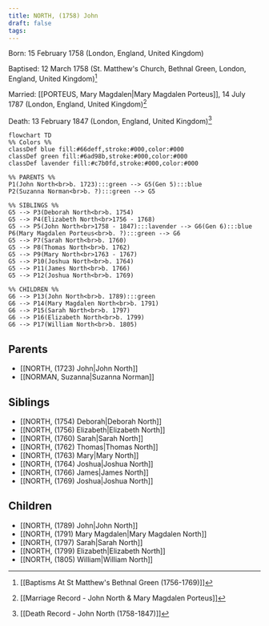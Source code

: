 ```yaml
---
title: NORTH, (1758) John
draft: false
tags:
---
```

Born: 15 February 1758 (London, England, United Kingdom)

Baptised: 12 March 1758 (St. Matthew's Church, Bethnal Green, London, England, United Kingdom)[^1]

Married: [[PORTEUS, Mary Magdalen|Mary Magdalen Porteus]], 14 July 1787 (London, England, United Kingdom)[^2]

Death: 13 February 1847 (London, England, United Kingdom)[^3]

```mermaid
flowchart TD
%% Colors %%
classDef blue fill:#66deff,stroke:#000,color:#000
classDef green fill:#6ad98b,stroke:#000,color:#000
classDef lavender fill:#c7b0fd,stroke:#000,color:#000

%% PARENTS %%
P1(John North<br>b. 1723):::green --> G5(Gen 5):::blue
P2(Suzanna Norman<br>b. ?):::green --> G5

%% SIBLINGS %%
G5 --> P3(Deborah North<br>b. 1754)
G5 --> P4(Elizabeth North<br>1756 - 1768)
G5 --> P5(John North<br>1758 - 1847):::lavender --> G6(Gen 6):::blue
P6(Mary Magdalen Porteus<br>b. ?):::green --> G6
G5 --> P7(Sarah North<br>b. 1760)
G5 --> P8(Thomas North<br>b. 1762)
G5 --> P9(Mary North<br>1763 - 1767)
G5 --> P10(Joshua North<br>b. 1764)
G5 --> P11(James North<br>b. 1766)
G5 --> P12(Joshua North<br>b. 1769)

%% CHILDREN %%
G6 --> P13(John North<br>b. 1789):::green
G6 --> P14(Mary Magdalen North<br>b. 1791)
G6 --> P15(Sarah North<br>b. 1797)
G6 --> P16(Elizabeth North<br>b. 1799)
G6 --> P17(William North<br>b. 1805)
```

## Parents
- [[NORTH, (1723) John|John North]]
- [[NORMAN, Suzanna|Suzanna Norman]]

## Siblings
- [[NORTH, (1754) Deborah|Deborah North]]
- [[NORTH, (1756) Elizabeth|Elizabeth North]]
- [[NORTH, (1760) Sarah|Sarah North]]
- [[NORTH, (1762) Thomas|Thomas North]]
- [[NORTH, (1763) Mary|Mary North]]
- [[NORTH, (1764) Joshua|Joshua North]]
- [[NORTH, (1766) James|James North]]
- [[NORTH, (1769) Joshua|Joshua North]]

## Children
- [[NORTH, (1789) John|John North]]
- [[NORTH, (1791) Mary Magdalen|Mary Magdalen North]]
- [[NORTH, (1797) Sarah|Sarah North]]
- [[NORTH, (1799) Elizabeth|Elizabeth North]]
- [[NORTH, (1805) William|William North]]



[^1]: [[Baptisms At St Matthew's Bethnal Green (1756-1769)]]
[^2]: [[Marriage Record - John North & Mary Magdalen Porteus]]
[^3]: [[Death Record - John North (1758-1847)]]



